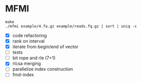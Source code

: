 # MFMI

```
make
./mfmi example/4.fa.gz example/reads.fq.gz | sort | uniq -c
```

- [X] code refactoring
- [X] rank on interval
- [X] iterate from begin/end of vector
- [ ] tests
- [ ] bit rope and rle (7+1)
- [X] rlcsa merging
- [ ] parallelize index construction
- [ ] fmd-index
